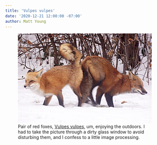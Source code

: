 ```yaml
---
title: 'Vulpes vulpes'
date: '2020-12-21 12:00:00 -07:00'
author: Matt Young
---
```

<figure>
<img src="/uploads/2020/DSC03943_Foxes_600.jpg" alt="Red foxes"/>
<figcaption>Pair of red foxes, <a href="https://cpw.state.co.us/fox">Vulpes vulpes</a>, um, enjoying the outdoors. I had to take the picture through a dirty glass window to avoid disturbing them, and I confess to a little image processing.
</figcaption>
</figure>
